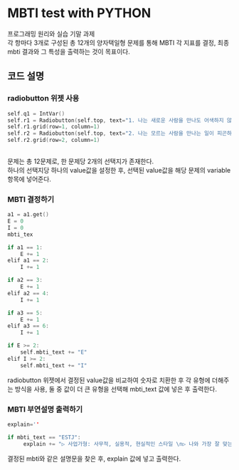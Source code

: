 # MBTI test with PYTHON
프로그래밍 원리와 실습 기말 과제      
각 항마다 3개로 구성된 총 12개의 양자택일형 문제를 통해 MBTI 각 지표를 결정, 최종 mbti 결과와 그 특성을 출력하는 것이 목표이다.
## 코드 설명
### radiobutton 위젯 사용
```c
self.q1 = IntVar()
self.r1 = Radiobutton(self.top, text="1. 나는 새로운 사람을 만나도 어색하지 않다.", variable=self.q1, value=1)
self.r1.grid(row=1, column=1)
self.r2 = Radiobutton(self.top, text="2. 나는 모르는 사람을 만나는 일이 피곤하다.", variable=self.q1, value=2)
self.r2.grid(row=2, column=1) 
 
```
문제는 총 12문제로, 한 문제당 2개의 선택지가 존재한다.     
하나의 선택지당 하나의 value값을 설정한 후, 선택된 value값을 해당 문제의 variable항목에 넣어준다.

### MBTI 결정하기
```c
a1 = a1.get()
E = 0
I = 0
mbti_tex

if a1 == 1:
    E += 1
elif a1 == 2:
    I += 1

if a2 == 3:
    E += 1
elif a2 == 4:
    I += 1

if a3 == 5:
    E += 1
elif a3 == 6:
    I += 1

if E >= 2:
    self.mbti_text += "E"
elif I >= 2:
    self.mbti_text += "I"
```      
radiobutton 위젯에서 결정된 value값을 비교하여 숫자로 치환한 후 각 유형에 더해주는 방식을 사용, 둘 중 값이 더 큰 유형을 선택해 mbti_text 값에 넣은 후 출력한다.

### MBTI 부연설명 출력하기
```c
explain=''

if mbti_text == "ESTJ":
     explain += "▷ 사업가형: 사무적, 실용적, 현실적인 스타일 \n▷ 나와 가장 잘 맞는 MBTI는?: INFP \n▷ 나와 가장 잘 안맞는 MBTI는?: INFJ"
```           
결정된 mbti와 같은 설명문을 찾은 후, explain 값에 넣고 출력한다.
